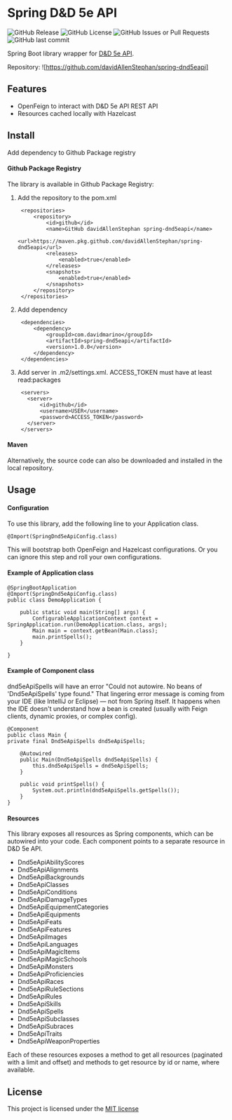 # Spring D&D 5e API

![GitHub Release](https://img.shields.io/github/v/release/davidAllenStephan/spring-dnd5eapi)
![GitHub License](https://img.shields.io/github/license/davidAllenStephan/spring-dnd5eapi)
![GitHub Issues or Pull Requests](https://img.shields.io/github/issues/davidAllenStephan/spring-dnd5eapi)
![GitHub last commit](https://img.shields.io/github/last-commit/davidAllenStephan/spring-dnd5eapi)

Spring Boot library wrapper for [D&D 5e API](https://www.dnd5eapi.co/).

Repository: ![https://github.com/davidAllenStephan/spring-dnd5eapi]

## Features
* OpenFeign to interact with D&D 5e API REST API
* Resources cached locally with Hazelcast

## Install
Add dependency to Github Package registry

#### Github Package Registry
The library is available in Github Package Registry:

1. Add the repository to the pom.xml

        <repositories>
            <repository>
                <id>github</id>
                <name>GitHub davidAllenStephan spring-dnd5eapi</name>
                <url>https://maven.pkg.github.com/davidAllenStephan/spring-dnd5eapi</url>
                <releases>
                    <enabled>true</enabled>
                </releases>
                <snapshots>
                    <enabled>true</enabled>
                </snapshots>
            </repository>
        </repositories>

2. Add dependency

        <dependencies>
            <dependency>
                <groupId>com.davidmarino</groupId>
                <artifactId>spring-dnd5eapi</artifactId>
                <version>1.0.0</version>
            </dependency>
        </dependencies>

3. Add server in .m2/settings.xml. ACCESS_TOKEN must have at least read:packages

        <servers>
          <server>
              <id>github</id>
              <username>USER</username>
              <password>ACCESS_TOKEN</password>
          </server>
        </servers>

#### Maven
Alternatively, the source code can also be downloaded and installed in the local repository.

## Usage

#### Configuration
To use this library, add the following line to your Application class.

    @Import(SpringDnd5eApiConfig.class)

This will bootstrap both OpenFeign and Hazelcast configurations. Or you can ignore this step and roll your own configurations.
#### Example of Application class

    @SpringBootApplication
    @Import(SpringDnd5eApiConfig.class)
    public class DemoApplication {

        public static void main(String[] args) {
            ConfigurableApplicationContext context = SpringApplication.run(DemoApplication.class, args);
            Main main = context.getBean(Main.class);
            main.printSpells();
        }

    }

#### Example of Component class
dnd5eApiSpells will have an error "Could not autowire. No beans of 'Dnd5eApiSpells' type found." That lingering error message is coming from your IDE (like IntelliJ or Eclipse) — not from Spring itself. It happens when the IDE doesn't understand how a bean is created (usually with Feign clients, dynamic proxies, or complex config).

    @Component
    public class Main {
    private final Dnd5eApiSpells dnd5eApiSpells;

        @Autowired
        public Main(Dnd5eApiSpells dnd5eApiSpells) {
            this.dnd5eApiSpells = dnd5eApiSpells;
        }

        public void printSpells() {
            System.out.println(dnd5eApiSpells.getSpells());
        }
    }

#### Resources
This library exposes all resources as Spring components, which can be autowired into your code.
Each component points to a separate resource in D&D 5e API.

* Dnd5eApiAbilityScores
* Dnd5eApiAlignments
* Dnd5eApiBackgrounds
* Dnd5eApiClasses
* Dnd5eApiConditions
* Dnd5eApiDamageTypes
* Dnd5eApiEquipmentCategories
* Dnd5eApiEquipments
* Dnd5eApiFeats
* Dnd5eApiFeatures
* Dnd5eApiImages
* Dnd5eApiLanguages
* Dnd5eApiMagicItems
* Dnd5eApiMagicSchools
* Dnd5eApiMonsters
* Dnd5eApiProficiencies
* Dnd5eApiRaces
* Dnd5eApiRuleSections
* Dnd5eApiRules
* Dnd5eApiSkills
* Dnd5eApiSpells
* Dnd5eApiSubclasses
* Dnd5eApiSubraces
* Dnd5eApiTraits
* Dnd5eApiWeaponProperties

Each of these resources exposes a method to get all resources (paginated with a limit and offset) and methods to get resource by id or name, where available.


## License
This project is licensed under the [MIT license](http://opensource.org/licenses/mit-license.php)
